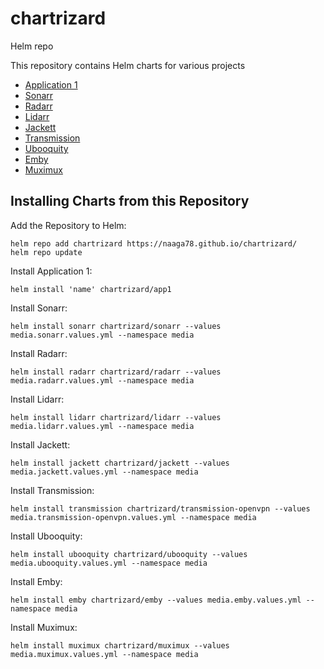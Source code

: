 # chartrizard
Helm repo

This repository contains Helm charts for various projects

* [Application 1](charts/app1/)
* [Sonarr](charts/sonarr/)
* [Radarr](charts/radarr/)
* [Lidarr](charts/lidarr/)
* [Jackett](charts/jackett/)
* [Transmission](charts/transmission-openvpn/)
* [Ubooquity](charts/ubooquity/)
* [Emby](charts/emby/)
* [Muximux](charts/muximux/)


## Installing Charts from this Repository

Add the Repository to Helm:

    helm repo add chartrizard https://naaga78.github.io/chartrizard/
    helm repo update

Install Application 1:

    helm install 'name' chartrizard/app1 

Install Sonarr:

    helm install sonarr chartrizard/sonarr --values media.sonarr.values.yml --namespace media

Install Radarr:

    helm install radarr chartrizard/radarr --values media.radarr.values.yml --namespace media

Install Lidarr:

    helm install lidarr chartrizard/lidarr --values media.lidarr.values.yml --namespace media

Install Jackett:

    helm install jackett chartrizard/jackett --values media.jackett.values.yml --namespace media

Install Transmission:

    helm install transmission chartrizard/transmission-openvpn --values media.transmission-openvpn.values.yml --namespace media

Install Ubooquity:

    helm install ubooquity chartrizard/ubooquity --values media.ubooquity.values.yml --namespace media

Install Emby:

    helm install emby chartrizard/emby --values media.emby.values.yml --namespace media

Install Muximux:

    helm install muximux chartrizard/muximux --values media.muximux.values.yml --namespace media